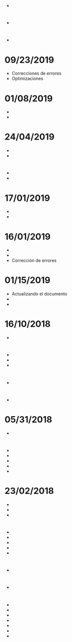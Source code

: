 - 

# 

- 

# 

- 

# 09/23/2019

- Correcciones de errores
- Optimizaciones

# 01/08/2019

- 
- 

# 24/04/2019

- 
- 

# 

- 
- 

# 17/01/2019

- 
- 

# 16/01/2019

- 
- 
- Corrección de errores

# 01/15/2019

- Actualizando el documento
- 
- 

# 16/10/2018

- 

# 

- 
- 
- 

# 

- 

# 

- 

# 05/31/2018

-	

# 

-   
-   
-   
-	
-	

# 23/02/2018

-	
-	
-	

# 

- 	
-   
-   
-   
-   

# 

-   

# 

-   
    

# 

-   
-   
-   
-   
-   
-   
-   
